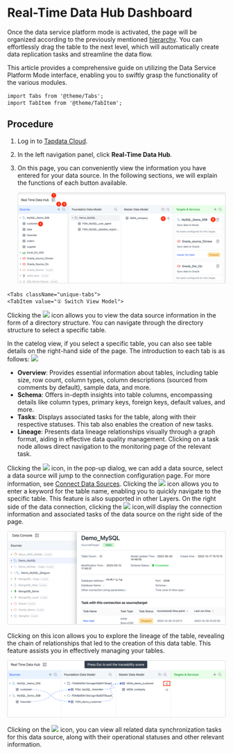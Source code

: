# Real-Time Data Hub Dashboard

Once the data service platform mode is activated, the page will be organized according to the previously mentioned [hierarchy](enable-real-time-data-hub.md). You can effortlessly drag the table to the next level, which will automatically create data replication tasks and streamline the data flow.

This article provides a comprehensive guide on utilizing the Data Service Platform Mode interface, enabling you to swiftly grasp the functionality of the various modules.


```mdx-code-block
import Tabs from '@theme/Tabs';
import TabItem from '@theme/TabItem';
```

## Procedure

1. Log in to [Tapdata Cloud](https://cloud.tapdata.io/).

2. In the left navigation panel, click **Real-Time Data Hub**.

3. On this page, you can conveniently view the information you have entered for your data source. In the following sections, we will explain the functions of each button available.

   ![Data Integration Mode Interface](../../images/real_time_data_hub_dashboard.png)

```mdx-code-block
<Tabs className="unique-tabs">
<TabItem value="① Switch View Model">
```
Clicking the <img src='/img/switch_icon.png'></img> icon allows you to view the data source information in the form of a directory structure. You can navigate through the directory structure to select a specific table. 

In the catelog view, if you select a specific table, you can also see table details on the right-hand side of the page. The introduction to each tab is as follows:
<img src='/img/data_category_view.png'></img>

* **Overview**: Provides essential information about tables, including table size, row count, column types, column descriptions (sourced from comments by default), sample data, and more.
* **Schema**: Offers in-depth insights into table columns, encompassing details like column types, primary keys, foreign keys, default values, and more.
* **Tasks**: Displays associated tasks for the table, along with their respective statuses. This tab also enables the creation of new tasks.
* **Lineage**: Presents data lineage relationships visually through a graph format, aiding in effective data quality management. Clicking on a task node allows direct navigation to the monitoring page of the relevant task.

</TabItem>

<TabItem value="② Add Data Sources">
Clicking the <img src='/img/add_icon.png'></img> icon, in the pop-up dialog, we can add a data source, select a data source will jump to the connection configuration page. For more information, see <a href="../../prerequisites">Connect Data Sources</a>.
</TabItem>

<TabItem value="③ Search Tables">
Clicking the <img src='/img/search_icon.png'></img> icon allows you to enter a keyword for the table name, enabling you to quickly navigate to the specific table. This feature is also supported in other Layers.
</TabItem>

<TabItem value="④ Data Source Detail">
On the right side of the data connection, clicking the <img src='/img/detail_icon.png'></img> icon,will display the connection information and associated tasks of the data source on the right side of the page.

![Data Source Details](../../images/data_source_details.png)
</TabItem>

<TabItem value="⑤ View Table Lineage">
Clicking on this icon allows you to explore the lineage of the table, revealing the chain of relationships that led to the creation of this data table. This feature assists you in effectively managing your tables.

![view_table_lineage](../../images/view_table_lineage.png)
</TabItem>

<TabItem value="⑥ View Related Tasks">
Clicking on the <img src='/img/detail_icon.png'></img> icon, you can view all related data synchronization tasks for this data source, along with their operational statuses and other relevant information.
</TabItem>
</Tabs>
